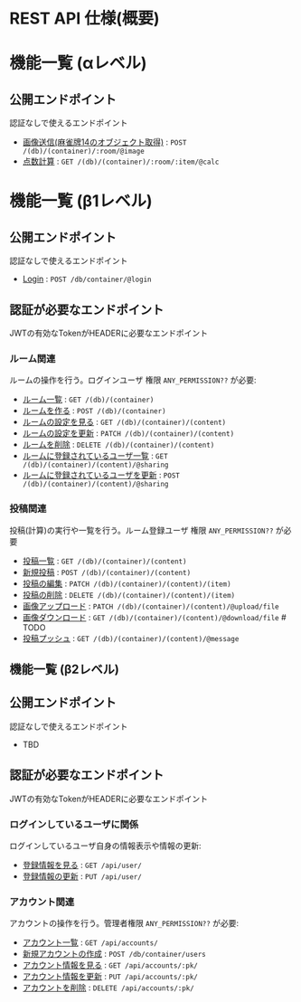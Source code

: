 # REST API 仕様(概要)


# 機能一覧 (αレベル)

## 公開エンドポイント

認証なしで使えるエンドポイント

* [画像送信(麻雀牌14のオブジェクト取得)](image.md) : `POST /(db)/(container)/:room/@image`
* [点数計算](calc.md) : `GET /(db)/(container)/:room/:item/@calc`



# 機能一覧 (β1レベル)

## 公開エンドポイント

認証なしで使えるエンドポイント

* [Login](login.md) : `POST /db/container/@login`

## 認証が必要なエンドポイント

JWTの有効なTokenがHEADERに必要なエンドポイント


### ルーム関連

ルームの操作を行う。ログインユーザ 権限 `ANY_PERMISSION??` が必要:

* [ルーム一覧](rooms/get.md) : `GET /(db)/(container)`
* [ルームを作る](rooms/post.md) : `POST /(db)/(container)`
* [ルームの設定を見る](rooms/content/get.md) : `GET /(db)/(container)/(content)`
* [ルームの設定を更新](rooms/content/patch.md) : `PATCH /(db)/(container)/(content)`
* [ルームを削除](rooms/content/delete.md) : `DELETE /(db)/(container)/(content)`
* [ルームに登録されているユーザ一覧](rooms/content/sharing/get.md) : `GET /(db)/(container)/(content)/@sharing`
* [ルームに登録されているユーザを更新](rooms/content/sharing/post.md) : `POST /(db)/(container)/(content)/@sharing`


### 投稿関連

投稿(計算)の実行や一覧を行う。ルーム登録ユーザ 権限 `ANY_PERMISSION??` が必要

* [投稿一覧]() : `GET /(db)/(container)/(content)`
* [新規投稿]() : `POST /(db)/(container)/(content)`
* [投稿の編集]() : `PATCH /(db)/(container)/(content)/(item)`
* [投稿の削除]() : `DELETE /(db)/(container)/(content)/(item)`
* [画像アップロード]() : `PATCH /(db)/(container)/(content)/@upload/file`
* [画像ダウンロード]() : `GET /(db)/(container)/(content)/@download/file`  # TODO
* [投稿プッシュ]() : `GET /(db)/(container)/(content)/@message`


## 機能一覧 (β2レベル)

## 公開エンドポイント

認証なしで使えるエンドポイント

* TBD

## 認証が必要なエンドポイント

JWTの有効なTokenがHEADERに必要なエンドポイント

### ログインしているユーザに関係

ログインしているユーザ自身の情報表示や情報の更新:

* [登録情報を見る](user/get.md) : `GET /api/user/`
* [登録情報の更新](user/put.md) : `PUT /api/user/`

### アカウント関連

アカウントの操作を行う。管理者権限 `ANY_PERMISSION??` が必要:

* [アカウント一覧](accounts/get.md) : `GET /api/accounts/`
* [新規アカウントの作成](accounts/post.md) : `POST /db/container/users`
* [アカウント情報を見る](accounts/pk/get.md) : `GET /api/accounts/:pk/`
* [アカウント情報を更新](accounts/pk/put.md) : `PUT /api/accounts/:pk/`
* [アカウントを削除](accounts/pk/delete.md) : `DELETE /api/accounts/:pk/`

